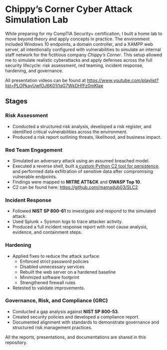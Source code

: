 # Chippy’s Corner Cyber Attack Simulation Lab

While preparing for my CompTIA Security+ certification, I built a home lab to move beyond theory and apply concepts in practice. The environment included Windows 10 endpoints, a domain controller, and a XAMPP web server, all intentionally configured with vulnerabilities to simulate an internal staff network for the fictitious company *Chippy’s Corner*. This setup allowed me to simulate realistic cyberattacks and apply defenses across the full security lifecycle: risk assessment, red teaming, incident response, hardening, and governance.

All presentation videos can be found at https://www.youtube.com/playlist?list=PLOPkayUwfOJ6K01i1qG7WkDHfFz0mKlae

## Stages

### Risk Assessment
- Conducted a structured risk analysis, developed a risk register, and identified critical vulnerabilities across the environment.  
- Produced a risk report outlining threats, likelihood, and business impact.

### Red Team Engagement
- Simulated an adversary attack using an assumed breached model.  
- Executed a reverse shell, built a[ custom Python C2 tool for persistence]([url](https://github.com/mamadub03/SLC2)), and performed data exfiltration of sensitive data after compromising vulnerable endpoints.  
- Findings were mapped to **MITRE ATT&CK** and **OWASP Top 10**.
- C2 can be found here: https://github.com/mamadub03/SLC2

### Incident Response
- Followed **NIST SP 800-61** to investigate and respond to the simulated attack.  
- Used Splunk + Sysmon logs to trace attacker activity.  
- Produced a full incident response report with root cause analysis, evidence, and containment steps.

### Hardening
- Applied fixes to reduce the attack surface:  
  - Enforced strict password policies  
  - Disabled unnecessary services  
  - Rebuilt the web server on a hardened baseline  
  - Minimized software footprint  
  - Strengthened firewall rules  
- Retested to validate improvements.

### Governance, Risk, and Compliance (GRC)
- Conducted a gap analysis against **NIST SP 800-53**.  
- Created security policies and developed a compliance report.  
- Documented alignment with standards to demonstrate governance and structured risk management practices.

All the reports, presentations, and documentations are shared in this repository.
